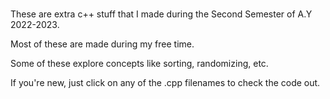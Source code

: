 # 
These are extra c++ stuff that I made during the Second Semester of A.Y 2022-2023.

Most of these are made during my free time.

Some of these explore concepts like sorting, randomizing, etc.

If you're new, just click on any of the .cpp filenames to check the code out.
